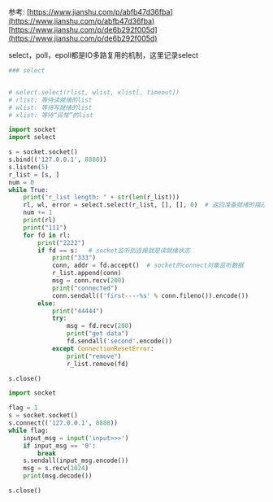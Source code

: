 参考: 
[https://www.jianshu.com/p/abfb47d36fba](https://www.jianshu.com/p/abfb47d36fba)
[https://www.jianshu.com/p/de6b292f005d](https://www.jianshu.com/p/de6b292f005d)

select，poll，epoll都是IO多路复用的机制，这里记录select

```python
### select


# select.select(rlist, wlist, xlist[, timeout])
# rlist: 等待读就绪的list
# wlist: 等待写就绪的list
# xlist: 等待“异常”的list

import socket
import select

s = socket.socket()
s.bind(('127.0.0.1', 8888))
s.listen(5)
r_list = [s, ]
num = 0
while True:
    print("r_list length: " + str(len(r_list)))
    rl, wl, error = select.select(r_list, [], [], 0)  # 返回准备就绪的描述符，原本的只要没有移除就会一直存在
    num += 1
    print(rl)
    print("111")
    for fd in rl:
        print("2222")
        if fd == s:   # socket监听到连接就是读就绪状态
            print("333")
            conn, addr = fd.accept()  # socket的connect对象监听数据
            r_list.append(conn)
            msg = conn.recv(200)
            print("connected")
            conn.sendall(('first----%s' % conn.fileno()).encode())
        else:
            print("44444")
            try:
                msg = fd.recv(200)
                print("get data")
                fd.sendall('second'.encode())
            except ConnectionResetError:
                print("remove")
                r_list.remove(fd)

s.close()
```


```python
import socket

flag = 1
s = socket.socket()
s.connect(('127.0.0.1', 8888))
while flag:
    input_msg = input('input>>>')
    if input_msg == '0':
        break
    s.sendall(input_msg.encode())
    msg = s.recv(1024)
    print(msg.decode())

s.close()

```
